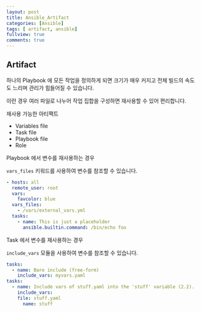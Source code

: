 ```yaml
---
layout: post
title: Ansible_Artifact
categories: [Ansible]
tags: [ artifact, ansible]
fullview: true
comments: true
---
```


## Artifact

하나의 Playbook 에 모든 작업을 정의하게 되면 크기가 매우 커지고
전체 빌드의 속도도 느리며 관리가 힘들어질 수 있습니다.

이런 경우 여러 파일로 나누어 작업 집합을 구성하면 재사용할 수 있어 편리합니다.

재사용 가능한 아티팩트

 - Variables file
 - Task file
 - Playbook file
 - Role
  


Playbook 에서 변수를 재사용하는 경우 

`vars_files` 키워드를 사용하여 변수를 참조할 수 있습니다.
```yaml
- hosts: all
  remote_user: root
  vars:
    favcolor: blue
  vars_files:
    - /vars/external_vars.yml
  tasks:
    - name: This is just a placeholder
      ansible.builtin.command: /bin/echo foo
```

Task 에서 변수를 재사용하는 경우

`include_vars` 모듈을 사용하여 변수를 참조할 수 있습니다.

```yaml
tasks:
  - name: Bare include (free-form)
    include_vars: myvars.yaml
tasks:
  - name: Include vars of stuff.yaml into the 'stuff' variable (2.2).
    include_vars:
    file: stuff.yaml
      name: stuff
```
